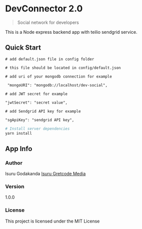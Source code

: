 # DevConnector 2.0

> Social network for developers

This is a Node express backend app with teilio sendgrid service.

## Quick Start

```
# add default.json file in config folder

# this file should be located in config/default.json

# add uri of your mongodb connection for example

 "mongoURI": "mongodb://localhost/dev-social",

# add JWT secret for example

"jwtSecret": "secret value",

# add Sendgrid API key for example

"sgApiKey": "sendgrid API key",

```

```bash
# Install server dependencies
yarn install
```

## App Info

### Author

Isuru Godakanda
[Isuru Gretcode Media](https://isurugreatcode.wordpress.com/)

### Version

1.0.0

### License

This project is licensed under the MIT License

